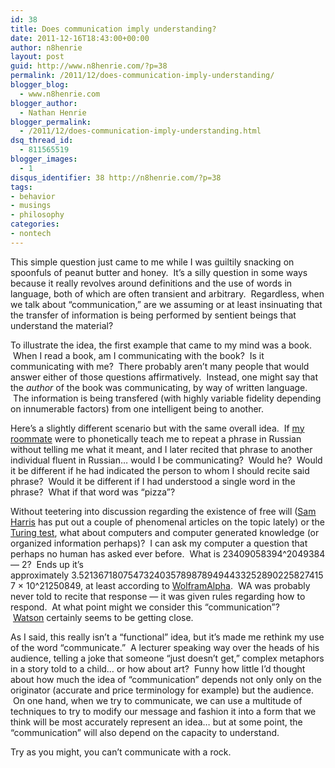 ```yaml
---
id: 38
title: Does communication imply understanding?
date: 2011-12-16T18:43:00+00:00
author: n8henrie
layout: post
guid: http://www.n8henrie.com/?p=38
permalink: /2011/12/does-communication-imply-understanding/
blogger_blog:
  - www.n8henrie.com
blogger_author:
  - Nathan Henrie
blogger_permalink:
  - /2011/12/does-communication-imply-understanding.html
dsq_thread_id:
  - 811565519
blogger_images:
  - 1
disqus_identifier: 38 http://n8henrie.com/?p=38
tags:
- behavior
- musings
- philosophy
categories:
- nontech
---
```

This simple question just came to me while I was guiltily snacking on spoonfuls of peanut butter and honey.  It’s a silly question in some ways because it really revolves around definitions and the use of words in language, both of which are often transient and arbitrary.  Regardless, when we talk about “communication,” are we assuming or at least insinuating that the transfer of information is being performed by sentient beings that understand the material?

To illustrate the idea, the first example that came to my mind was a book.  When I read a book, am I communicating with the book?  Is it communicating with me?  There probably aren’t many people that would answer either of those questions affirmatively.  Instead, one might say that the _author_ of the book was communicating, by way of written language.  The information is being transfered (with highly variable fidelity depending on innumerable factors) from one intelligent being to another.

Here’s a slightly different scenario but with the same overall idea.  If <a href="https://plus.google.com/107523127386800952621/posts" target="_blank">my roommate</a> were to phonetically teach me to repeat a phrase in Russian without telling me what it meant, and I later recited that phrase to another individual fluent in Russian… would I be communicating?  Would he?  Would it be different if he had indicated the person to whom I should recite said phrase?  Would it be different if I had understood a single word in the phrase?  What if that word was “pizza”?

Without teetering into discussion regarding the existence of free will (<a href="http://www.samharris.org/books/free-will" target="_blank">Sam Harris</a> has put out a couple of phenomenal articles on the topic lately) or the <a href="http://plato.stanford.edu/entries/turing-test/" target="_blank">Turing test</a>, what about computers and computer generated knowledge (or organized information perhaps)?  I can ask my computer a question that perhaps no human has asked ever before.  What is 23409058394^2049384 — 2?  Ends up it’s approximately 3.521367180754732403578987894944332528902258274157 × 10^21250849, at least according to <a href="http://www.wolframalpha.com/" target="_blank">WolframAlpha</a>.  WA was probably never told to recite that response — it was given rules regarding how to respond.  At what point might we consider this “communication”?  <a href="https://en.wikipedia.org/wiki/Watson_(computer)" target="_blank">Watson</a> certainly seems to be getting close.

As I said, this really isn’t a “functional” idea, but it’s made me rethink my use of the word “communicate.”  A lecturer speaking way over the heads of his audience, telling a joke that someone “just doesn’t get,” complex metaphors in a story told to a child… or how about art?  Funny how little I’d thought about how much the idea of “communication” depends not only only on the originator (accurate and price terminology for example) but the audience.  On one hand, when we try to communicate, we can use a multitude of techniques to try to modify our message and fashion it into a form that we think will be most accurately represent an idea… but at some point, the “communication” will also depend on the capacity to understand.

Try as you might, you can’t communicate with a rock. 

<div>
</div>